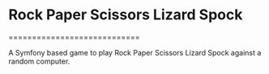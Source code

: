 # Rock Paper Scissors Lizard Spock
============================

A Symfony based game to play Rock Paper Scissors Lizard Spock against a random computer.
